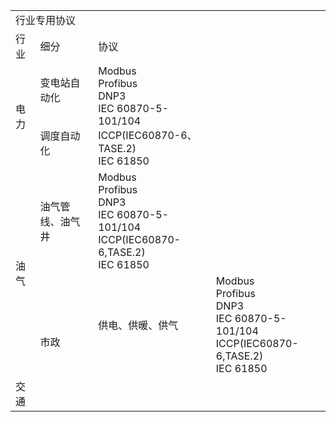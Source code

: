 <table>
	<tr>
		<td colspan="3">行业专用协议</td>
	</tr>
	<tr>
		<td>行业</td>
		<td>细分</td>
		<td>协议</td>
	</tr>
	<tr>
		<td rowspan="2">电力</td>
		<td>变电站自动化</td>
		<td rowspan="2">Modbus<br>Profibus<br>DNP3<br>IEC 60870-5-101/104<br>ICCP(IEC60870-6、TASE.2)<br>IEC 61850</td>
	</tr>
	<tr>
		<td>调度自动化</td>
	</tr>
		<tr>
		<td rowspan="2">油气</td>
		<td>油气管线、油气井</td>
		<td>Modbus<br>Profibus<br>DNP3<br>IEC 60870-5-101/104<br>ICCP(IEC60870-6,TASE.2)<br>IEC 61850</td>
	</tr>
	</tr>
		<tr>
		<td rowspan="3">市政</td>
		<td>供电、供暖、供气</td>
		<td>Modbus<br>Profibus<br>DNP3<br>IEC 60870-5-101/104<br>ICCP(IEC60870-6,TASE.2)<br>IEC 61850</td>
	</tr>
	<tr>
		<td>交通</td>
	</tr>
</table>
